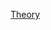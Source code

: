 [Theory](https://onedrive.live.com/?authkey=%21ABDILTvC95aeZos&cid=8CC11272D03118CF&id=8CC11272D03118CF%2111065&parId=8CC11272D03118CF%2110274&o=OneUp)
